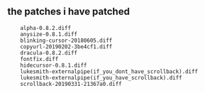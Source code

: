 ## the patches i have patched
		alpha-0.8.2.diff  
		anysize-0.8.1.diff  
		blinking-cursor-20180605.diff  
		copyurl-20190202-3be4cf1.diff  
		dracula-0.8.2.diff  
		fontfix.diff  
		hidecursor-0.8.1.diff  
		lukesmith-externalpipe(if_you_dont_have_scrollback).diff  
		lukesmith-externalpipe(if_you_have_scrollback).diff  
		scrollback-20190331-21367a0.diff  

